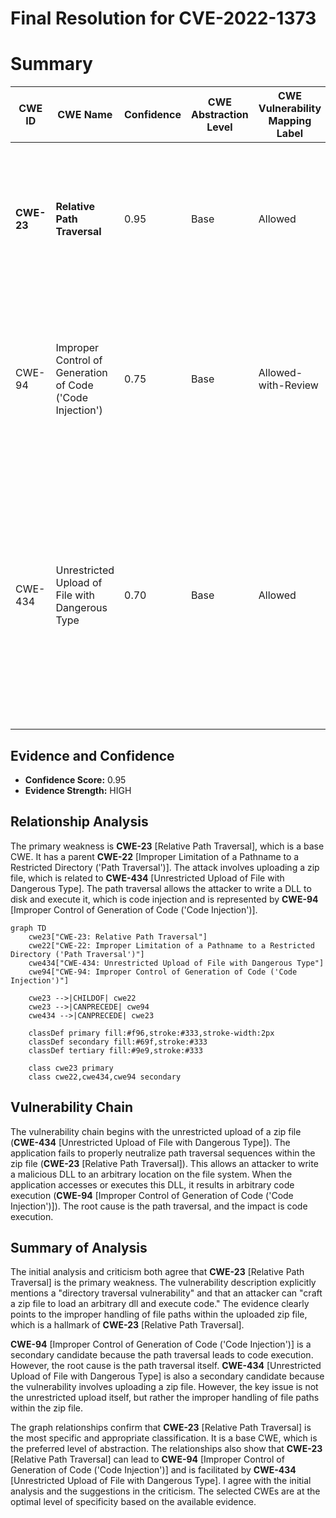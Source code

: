 # Final Resolution for CVE-2022-1373

# Summary
| CWE ID | CWE Name | Confidence | CWE Abstraction Level | CWE Vulnerability Mapping Label | CWE-Vulnerability Mapping Notes |
|---|---|---|---|---|---|
| **CWE-23** | **Relative Path Traversal** | 0.95 | Base | Allowed | Primary CWE. Improper neutralization of path traversal sequences allows writing files outside the intended directory. |
| CWE-94 | Improper Control of Generation of Code ('Code Injection') | 0.75 | Base | Allowed-with-Review | Secondary Candidate. The *impact* of the path traversal is arbitrary code execution via DLL loading. Use with caution; path traversal is root cause. |
| CWE-434 | Unrestricted Upload of File with Dangerous Type | 0.70 | Base | Allowed | Secondary Candidate. The ability to upload a ZIP file contributes to the exploit, but the primary vulnerability is path traversal. Relates to CWE-668, as it places resources (DLLs) into an unintended control sphere. |

## Evidence and Confidence

*   **Confidence Score:** 0.95
*   **Evidence Strength:** HIGH

## Relationship Analysis
The primary weakness is **CWE-23** [Relative Path Traversal], which is a base CWE. It has a parent **CWE-22** [Improper Limitation of a Pathname to a Restricted Directory ('Path Traversal')]. The attack involves uploading a zip file, which is related to **CWE-434** [Unrestricted Upload of File with Dangerous Type]. The path traversal allows the attacker to write a DLL to disk and execute it, which is code injection and is represented by **CWE-94** [Improper Control of Generation of Code ('Code Injection')].

```mermaid
graph TD
    cwe23["CWE-23: Relative Path Traversal"]
    cwe22["CWE-22: Improper Limitation of a Pathname to a Restricted Directory ('Path Traversal')"]
    cwe434["CWE-434: Unrestricted Upload of File with Dangerous Type"]
    cwe94["CWE-94: Improper Control of Generation of Code ('Code Injection')"]

    cwe23 -->|CHILDOF| cwe22
    cwe23 -->|CANPRECEDE| cwe94
    cwe434 -->|CANPRECEDE| cwe23

    classDef primary fill:#f96,stroke:#333,stroke-width:2px
    classDef secondary fill:#69f,stroke:#333
    classDef tertiary fill:#9e9,stroke:#333

    class cwe23 primary
    class cwe22,cwe434,cwe94 secondary
```

## Vulnerability Chain
The vulnerability chain begins with the unrestricted upload of a zip file (**CWE-434** [Unrestricted Upload of File with Dangerous Type]). The application fails to properly neutralize path traversal sequences within the zip file (**CWE-23** [Relative Path Traversal]). This allows an attacker to write a malicious DLL to an arbitrary location on the file system. When the application accesses or executes this DLL, it results in arbitrary code execution (**CWE-94** [Improper Control of Generation of Code ('Code Injection')]). The root cause is the path traversal, and the impact is code execution.

## Summary of Analysis
The initial analysis and criticism both agree that **CWE-23** [Relative Path Traversal] is the primary weakness. The vulnerability description explicitly mentions a "directory traversal vulnerability" and that an attacker can "craft a zip file to load an arbitrary dll and execute code." The evidence clearly points to the improper handling of file paths within the uploaded zip file, which is a hallmark of **CWE-23** [Relative Path Traversal].

**CWE-94** [Improper Control of Generation of Code ('Code Injection')] is a secondary candidate because the path traversal leads to code execution. However, the root cause is the path traversal itself. **CWE-434** [Unrestricted Upload of File with Dangerous Type] is also a secondary candidate because the vulnerability involves uploading a zip file. However, the key issue is not the unrestricted upload itself, but rather the improper handling of file paths within the zip file.

The graph relationships confirm that **CWE-23** [Relative Path Traversal] is the most specific and appropriate classification. It is a base CWE, which is the preferred level of abstraction. The relationships also show that **CWE-23** [Relative Path Traversal] can lead to **CWE-94** [Improper Control of Generation of Code ('Code Injection')] and is facilitated by **CWE-434** [Unrestricted Upload of File with Dangerous Type]. I agree with the initial analysis and the suggestions in the criticism. The selected CWEs are at the optimal level of specificity based on the available evidence.
